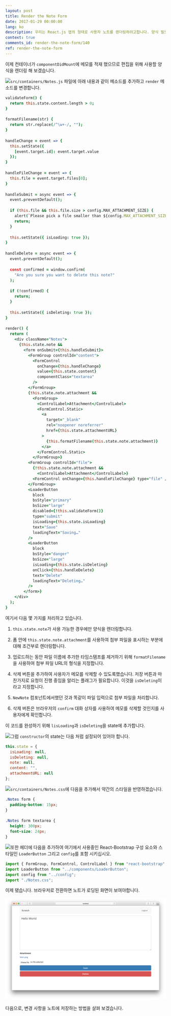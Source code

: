 ```yaml
---
layout: post
title: Render the Note Form
date: 2017-01-29 00:00:00
lang: ko 
description: 우리는 React.js 앱의 형태로 사용자 노트를 렌더링하려고합니다. 양식 필드를 렌더링하기 위해 React-Bootstrap의 FormGroup 및 FormControl 구성 요소를 사용합니다.
context: true
comments_id: render-the-note-form/140
ref: render-the-note-form
---
```


이제 컨테이너가 `componentDidMount`에 메모를 적재 했으므로 편집을 위해 사용할 양식을 렌더링 해 보겠습니다.

<img class="code-marker" src="/assets/s.png" />`src/containers/Notes.js` 파일에 아래 내용과 같이 메소드를 추가하고 `render` 메소드를 변경합니다.

``` coffee
validateForm() {
  return this.state.content.length > 0;
}

formatFilename(str) {
  return str.replace(/^\w+-/, "");
}

handleChange = event => {
  this.setState({
    [event.target.id]: event.target.value
  });
}

handleFileChange = event => {
  this.file = event.target.files[0];
}

handleSubmit = async event => {
  event.preventDefault();

  if (this.file && this.file.size > config.MAX_ATTACHMENT_SIZE) {
    alert(`Please pick a file smaller than ${config.MAX_ATTACHMENT_SIZE/1000000} MB.`);
    return;
  }

  this.setState({ isLoading: true });
}

handleDelete = async event => {
  event.preventDefault();

  const confirmed = window.confirm(
    "Are you sure you want to delete this note?"
  );

  if (!confirmed) {
    return;
  }

  this.setState({ isDeleting: true });
}

render() {
  return (
    <div className="Notes">
      {this.state.note &&
        <form onSubmit={this.handleSubmit}>
          <FormGroup controlId="content">
            <FormControl
              onChange={this.handleChange}
              value={this.state.content}
              componentClass="textarea"
            />
          </FormGroup>
          {this.state.note.attachment &&
            <FormGroup>
              <ControlLabel>Attachment</ControlLabel>
              <FormControl.Static>
                <a
                  target="_blank"
                  rel="noopener noreferrer"
                  href={this.state.attachmentURL}
                >
                  {this.formatFilename(this.state.note.attachment)}
                </a>
              </FormControl.Static>
            </FormGroup>}
          <FormGroup controlId="file">
            {!this.state.note.attachment &&
              <ControlLabel>Attachment</ControlLabel>}
            <FormControl onChange={this.handleFileChange} type="file" />
          </FormGroup>
          <LoaderButton
            block
            bsStyle="primary"
            bsSize="large"
            disabled={!this.validateForm()}
            type="submit"
            isLoading={this.state.isLoading}
            text="Save"
            loadingText="Saving…"
          />
          <LoaderButton
            block
            bsStyle="danger"
            bsSize="large"
            isLoading={this.state.isDeleting}
            onClick={this.handleDelete}
            text="Delete"
            loadingText="Deleting…"
          />
        </form>}
    </div>
  );
}
```

여기서 다음 몇 가지를 처리하고 있습니다.

1. `this.state.note`가 사용 가능한 경우에만 양식을 렌더링합니다.

2. 폼 안에 `this.state.note.attachment`를 사용하여 첨부 파일을 표시하는 부분에 대해 조건부로 렌더링합니다.

3. 업로드하는 동안 파일 이름에 추가한 타임스탬프를 제거하기 위해 `formatFilename`을 사용하여 첨부 파일 URL의 형식을 지정합니다.

4. 삭제 버튼을 추가하여 사용자가 메모를 삭제할 수 있도록했습니다. 저장 버튼과 마찬가지로 요청이 진행 중임을 알리는 플래그가 필요합니다. 이것을 `isDeleting`이라고 지정합니다.

5. `NewNote` 컴포넌트에서했던 것과 똑같이 파일 입력으로 첨부 파일을 처리합니다.

6. 삭제 버튼은 브라우저의 `confirm` 대화 상자를 사용하여 메모를 삭제할 것인지를 사용자에게 확인합니다.

이 코드를 완성하기 위해 `lisLoading`과 `isDeleting`을 state에 추가합니다.

<img class="code-marker" src="/assets/s.png" />그럼 `constructor`의 state는 다음 처럼 설정되어 있어야 합니다. 

``` javascript
this.state = {
  isLoading: null,
  isDeleting: null,
  note: null,
  content: "",
  attachmentURL: null
};
```

<img class="code-marker" src="/assets/s.png" />`src/containers/Notes.css`에 다음을 추가해서 약간의 스타일을 반영하겠습니다.

``` css
.Notes form {
  padding-bottom: 15px;
}

.Notes form textarea {
  height: 300px;
  font-size: 24px;
}
```

<img class="code-marker" src="/assets/s.png" />또한 헤더에 다음을 추가하여 여기에서 사용중인 React-Bootstrap 구성 요소와 스타일인 `LoaderButton` 그리고 `config`를 포함 시키십시오. 


``` javascript
import { FormGroup, FormControl, ControlLabel } from "react-bootstrap";
import LoaderButton from "../components/LoaderButton";
import config from "../config";
import "./Notes.css";
```

이제 됐습니다. 브라우저로 전환하면 노트가 로딩된 화면이 보여야합니다.

![노트 페이지 로딩 화면](/assets/notes-page-loaded.png)

다음으로, 변경 사항을 노트에 저장하는 방법을 살펴 보겠습니다.
